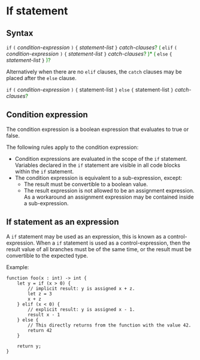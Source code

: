 # If statement

## Syntax
<style type="text/css">
strong {
    color: green !important;
    font-weight: normal !important;
}</style>

`if` `(` _condition-expression_ `)` `{` _statement-list_ `}` _catch-clauses_**?**
__(__ `elif` `(` _condition-expression_ `)` `{` _statement-list_ `}` _catch-clauses_**?** __)*__
__(__ `else` `{` _statement-list_ `}` __)?__

Alternatively when there are no `elif` clauses, the `catch` clauses may be
placed after the `else` clause.

`if` `(` _condition-expression_ `)` `{` statement-list `}`
`else` `{` statement-list `}` _catch-clauses_**?**

## Condition expression
The condition expression is a boolean expression that evaluates to true or
false.

The following rules apply to the condition expression:
 - Condition expressions are evaluated in the scope of the `if` statement.
   Variables declared in the `if` statement are visible in all code blocks
   within the `if` statement.
 - The condition expression is equivalent to a sub-expression, except:
    - The result must be convertible to a boolean value.
    - The result expression is not allowed to be an assignment expression. As
      a workaround an assignment expression may be contained inside a
      sub-expression.

## If statement as an expression
A `if` statement may be used as an expression, this is known as a
control-expression. When a `if` statement is used as a control-expression, then
the result value of all branches must be of the same time, or the result must be
convertible to the expected type.

Example:
```
function foo(x : int) -> int {
    let y = if (x > 0) {
        // implicit result: y is assigned x + z.
        let z = 3
        x + z
    } elif (x < 0) {
        // explicit result: y is assigned x - 1.
        result x - 1
    } else {
        // This directly returns from the function with the value 42.
        return 42
    }

    return y;
}
```
